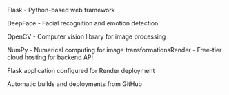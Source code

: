 Flask - Python-based web framework

DeepFace - Facial recognition and emotion detection

OpenCV - Computer vision library for image processing

NumPy - Numerical computing for image transformationsRender - Free-tier cloud hosting for backend API

Flask application configured for Render deployment

Automatic builds and deployments from GitHub

